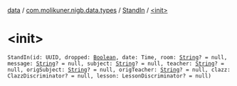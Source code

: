 [data](../../index.md) / [com.molikuner.nigb.data.types](../index.md) / [StandIn](index.md) / [&lt;init&gt;](./-init-.md)

# &lt;init&gt;

`StandIn(id: UUID, dropped: `[`Boolean`](https://kotlinlang.org/api/latest/jvm/stdlib/kotlin/-boolean/index.html)`, date: Time, room: `[`String`](https://kotlinlang.org/api/latest/jvm/stdlib/kotlin/-string/index.html)`? = null, message: `[`String`](https://kotlinlang.org/api/latest/jvm/stdlib/kotlin/-string/index.html)`? = null, subject: `[`String`](https://kotlinlang.org/api/latest/jvm/stdlib/kotlin/-string/index.html)`? = null, teacher: `[`String`](https://kotlinlang.org/api/latest/jvm/stdlib/kotlin/-string/index.html)`? = null, origSubject: `[`String`](https://kotlinlang.org/api/latest/jvm/stdlib/kotlin/-string/index.html)`? = null, origTeacher: `[`String`](https://kotlinlang.org/api/latest/jvm/stdlib/kotlin/-string/index.html)`? = null, clazz: ClazzDiscriminator? = null, lesson: LessonDiscriminator? = null)`